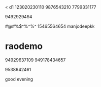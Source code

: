 < d1
123020230110
9876543210
7799331177

9492929494

#@#%$^%^%^
15465564654
manjodeepkk
# raodemo

94929637109
949178434657


9538642461

good evening
